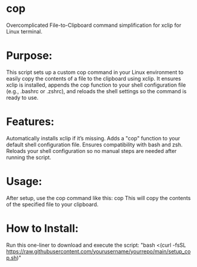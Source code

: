 # cop
Overcomplicated File-to-Clipboard command simplification for xclip for Linux terminal.


# Purpose:

This script sets up a custom cop command in your Linux environment to easily copy the contents of a file to the clipboard using xclip. It ensures xclip is installed, appends the cop function to your shell configuration file (e.g., .bashrc or .zshrc), and reloads the shell settings so the command is ready to use.

# Features:

Automatically installs xclip if it’s missing.
Adds a "cop" function to your default shell configuration file.
Ensures compatibility with bash and zsh.
Reloads your shell configuration so no manual steps are needed after running the script.

# Usage: 

After setup, use the cop command like this: cop <filename>
This will copy the contents of the specified file to your clipboard.

# How to Install: 

Run this one-liner to download and execute the script:
"bash <(curl -fsSL https://raw.githubusercontent.com/yourusername/yourrepo/main/setup_cop.sh)"

